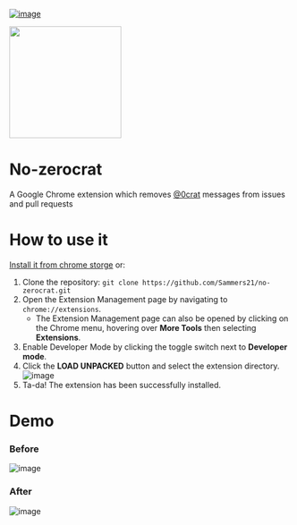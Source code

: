 [![image](https://user-images.githubusercontent.com/16746106/87253501-63f5c600-c484-11ea-9e71-b97091c64dbc.png)](https://chrome.google.com/webstore/detail/no-zerocrat/lbodgimbdhgjnolgbkoegonpocccoima?hl=en-GB&authuser=0)

<img src="https://user-images.githubusercontent.com/16746106/87172361-cf049880-c2dc-11ea-9be2-7695149e0906.png" width="200" height="200" />

# No-zerocrat
A Google Chrome extension which removes [@0crat](https://github.com/0crat) messages from issues and pull requests

# How to use it

[Install it from chrome storge](https://chrome.google.com/webstore/detail/no-zerocrat/lbodgimbdhgjnolgbkoegonpocccoima?hl=en-GB&authuser=0) or:

1. Clone the repository: `git clone https://github.com/Sammers21/no-zerocrat.git`
2. Open the Extension Management page by navigating to `chrome://extensions`.
    * The Extension Management page can also be opened by clicking on the Chrome menu, hovering over __More Tools__ then selecting __Extensions__.
3. Enable Developer Mode by clicking the toggle switch next to __Developer mode__.
4. Click the __LOAD UNPACKED__ button and select the extension directory.
![image](https://user-images.githubusercontent.com/16746106/87173749-e3e22b80-c2de-11ea-8ea6-6664c6555c88.png)
5. Ta-da! The extension has been successfully installed.


# Demo

### Before 
![image](https://user-images.githubusercontent.com/16746106/87174503-ea24d780-c2df-11ea-88df-e2f62bb92408.png)

### After
![image](https://user-images.githubusercontent.com/16746106/87174675-353eea80-c2e0-11ea-94e9-6f1abf06613b.png)
